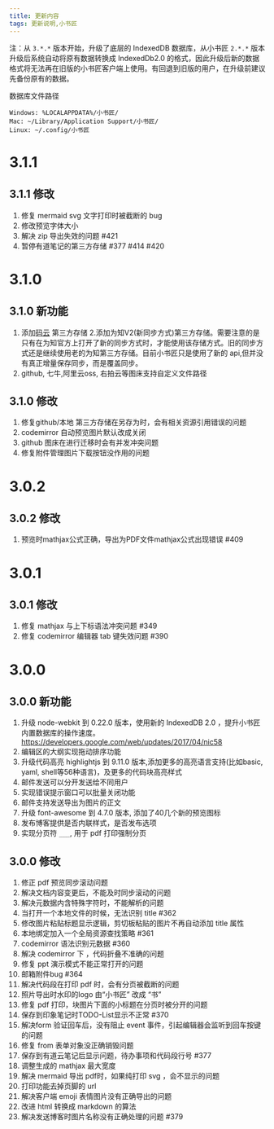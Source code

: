 ```yaml
---
title: 更新内容
tags: 更新说明,小书匠
---
```


注：从 `3.*.*` 版本开始，升级了底层的 IndexedDB 数据库，从小书匠 `2.*.*` 版本升级后系统自动将原有数据转换成 IndexedDb2.0
的格式，因此升级后新的数据格式将无法再在旧版的小书匠客户端上使用。有回退到旧版的用户，在升级前建议先备份原有的数据。

数据库文件路径

```
Windows: %LOCALAPPDATA%/小书匠/
Mac: ~/Library/Application Support/小书匠/
Linux: ~/.config/小书匠
```

# 3.1.1

## 3.1.1 修改

1. 修复 mermaid svg 文字打印时被截断的 bug
2. 修改预览字体大小
3. 解决 zip 导出失效的问题 #421
4. 暂停有道笔记的第三方存储 #377 #414 #420

# 3.1.0

## 3.1.0 新功能

1. 添加[码云](http://git.oschina.net) 第三方存储
2.添加为知V2(新同步方式)第三方存储。需要注意的是只有在为知官方上打开了新的同步方式时，才能使用该存储方式。旧的同步方式还是继续使用老的为知第三方存储。目前小书匠只是使用了新的 api,但并没有真正增量保存同步，而是覆盖同步。
3. github, 七牛,阿里云oss, 右拍云等图床支持自定义文件路径

## 3.1.0 修改

1. 修复github/本地 第三方存储在另存为时，会有相关资源引用错误的问题
2. codemirror 自动预览图片默认改成关闭
3. github 图床在进行迁移时会有并发冲突问题
4. 修复附件管理图片下载按钮没作用的问题

# 3.0.2

## 3.0.2 修改

1. 预览时mathjax公式正确，导出为PDF文件mathjax公式出现错误 #409

# 3.0.1

## 3.0.1 修改

1. 修复 mathjax 与上下标语法冲突问题 #349
2. 修复 codemirror 编辑器 tab 键失效问题 #390


# 3.0.0

## 3.0.0 新功能

1. 升级 node-webkit 到 0.22.0 版本，使用新的 IndexedDB 2.0 ，提升小书匠内置数据库的操作速度。https://developers.google.com/web/updates/2017/04/nic58
2. 编辑区的大纲实现拖动排序功能
3. 升级代码高亮 highlightjs 到 9.11.0 版本,添加更多的高亮语言支持(比如basic, yaml, shell等56种语言)，及更多的代码块高亮样式
4. 邮件发送可以分开发送给不同用户
5. 实现错误提示窗口可以批量关闭功能
6. 邮件支持发送导出为图片的正文
7. 升级 font-awesome 到 4.7.0 版本, 添加了40几个新的预览图标 <i class="fa fa-handshake-o"></i>
8. 发布博客提供是否内联样式，是否发布选项
9. 实现分页符 `___`, 用于 pdf 打印强制分页

## 3.0.0 修改

1. 修正 pdf 预览同步滚动问题
2. 解决文档内容变更后，不能及时同步滚动的问题
3. 解决元数据内含特殊字符时，不能解析的问题
4. 当打开一个本地文件的时候，无法识别 title #362
5. 修改图片粘贴标题显示逻辑，剪切板粘贴的图片不再自动添加 title 属性
6. 本地绑定加入一个全局资源查找策略 #361
7. codemirror 语法识别元数据 #360
8. 解决 codemirror 下 ，代码折叠不准确的问题
9. 修复 ppt 演示模式不能正常打开的问题
10. 邮箱附件bug #364
11. 解决代码段在打印 pdf 时，会有分页被截断的问题
12. 照片导出时水印的logo 由“小书匠” 改成 “书”
13. 修复 pdf 打印，块图片下面的小标题在分页时被分开的问题
14. 保存到印象笔记时TODO-List显示不正常 #370
15. 解决form 验证回车后，没有阻止 event 事件，引起编辑器会监听到回车按键的问题
16. 修复 from 表单对象没正确销毁问题
17. 保存到有道云笔记后显示问题，待办事项和代码段行号 #377
18. 调整生成的 mathjax 最大宽度
19. 解决 mermaid 导出 pdf时，如果纯打印 svg ，会不显示的问题
20. 打印功能去掉页脚的 url
21. 解决客户端 emoji 表情图片没有正确导出的问题
22. 改进 html 转换成 markdown 的算法
23. 解决发送博客时图片名称没有正确处理的问题 #379

